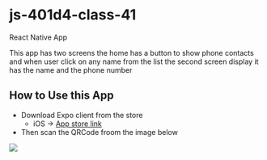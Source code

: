 # js-401d4-class-41

React Native App

This app has two screens the home has a button to show phone contacts and when user click on any name from the list the second screen display it has the name and the phone number 

## How to Use this App
- Download Expo client from the store
   - iOS -> [App store link](https://apps.apple.com/us/app/expo-client/id982107779) 
- Then scan the QRCode froom the image below

![](https://i.ibb.co/J3fdyK3/Screen-Shot-2020-11-01-at-22-34-36.png)

